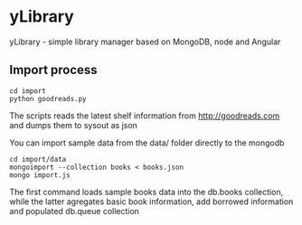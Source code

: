 yLibrary
========

yLibrary - simple library manager based on MongoDB, node and Angular

Import process
--------------

```
cd import
python goodreads.py
```

The scripts reads the latest shelf information from http://goodreads.com and dumps them to sysout as json

You can import sample data from the data/ folder directly to the mongodb

```
cd import/data
mongoimport --collection books < books.json 
mongo import.js
```

The first command loads sample books data into the db.books collection, while the latter agregates basic book information, add borrowed information and populated db.queue collection
